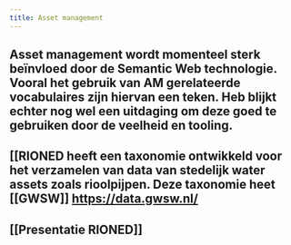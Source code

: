 ```yaml
---
title: Asset management
---
```


## Asset management wordt momenteel sterk beïnvloed door de Semantic Web technologie. Vooral het gebruik van AM gerelateerde vocabulaires zijn hiervan een teken. Heb blijkt echter nog wel een uitdaging om deze goed te gebruiken door de veelheid en tooling.
## [[RIONED heeft een taxonomie ontwikkeld voor het verzamelen van data van stedelijk water assets zoals rioolpijpen. Deze taxonomie heet [[GWSW]] https://data.gwsw.nl/
##
## [[Presentatie RIONED]]
##